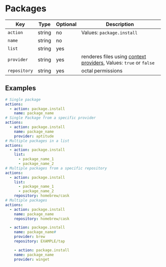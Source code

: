 # Packages

| Key          | Type   |  Optional   | Description |
| ------------ | ------ | ----------- | ----------- |
| `action`     | string | no          | Values: `package.install`    |
| `name`       | string | no          |
| `list`       | string | yes         |
| `provider`   | string | yes         | renderes files using [context providers](misc/context-provider.md), Values: `true` or `false`  |
| `repository` | string | yes         | octal permissions   |

## Examples

```yaml
# Single package
actions:
  - action: package.install
    name: package_name
# Single Package from a specific provider
actions:
  - action: package.install
    name: package_name
    provider: aptitude
# Multiple packages in a list
actions:
  - action: package.install
    list:
      - package_name_1
      - package_name_2
# Multiple packages from a specific repository
actions:
  - action: package.install
    list:
      - package_name_1
      - package_name_2
    repository: homebrew/cask
# Multiple packages
actions:
  - action: package.install
    name: package_name
    repository: homebrew/cask

  - action: package.install
    name: package_name#
    provider: brew
    repository: EXAMPLE/tap

    - action: package.install
    name: package_name
    provider: winget
```
